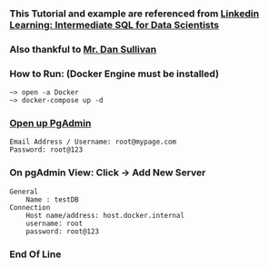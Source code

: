 ### This Tutorial and example are referenced from [Linkedin Learning: Intermediate SQL for Data Scientists](https://www.linkedin.com/learning/intermediate-sql-for-data-scientists)
### Also thankful to [Mr. Dan Sullivan](https://www.linkedin.com/learning/instructors/dan-sullivan)

### How to Run: (Docker Engine must be installed)

    ~> open -a Docker
    ~> docker-compose up -d

### [Open up PgAdmin](http://localhost:5050/login)
    Email Address / Username: root@mypage.com
    Password: root@123

### On pgAdmin View: Click -> Add New Server
    General 
        Name : testDB
    Connection
        Host name/address: host.docker.internal
        username: root
        password: root@123

### End Of Line